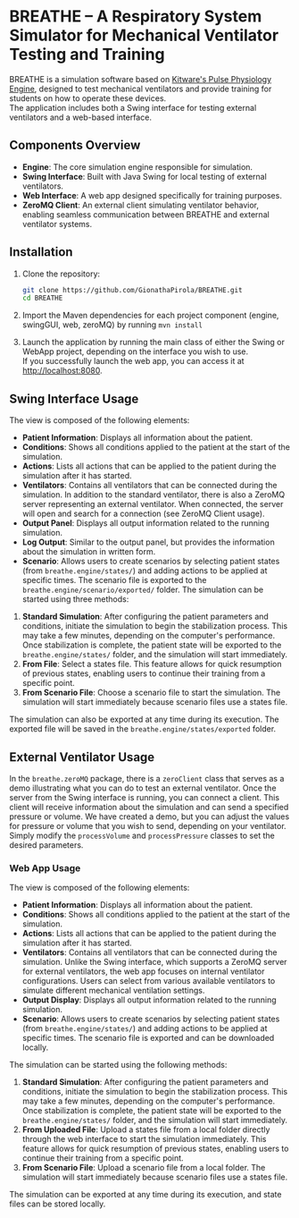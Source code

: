 # BREATHE – A Respiratory System Simulator for Mechanical Ventilator Testing and Training

BREATHE is a simulation software based on [Kitware's Pulse Physiology Engine](https://gitlab.kitware.com/physiology/engine), designed to test mechanical ventilators and provide training for students on how to operate these devices.  
The application includes both a Swing interface for testing external ventilators and a web-based interface.

## Components Overview
- **Engine**: The core simulation engine responsible for simulation.
- **Swing Interface**: Built with Java Swing for local testing of external ventilators.
- **Web Interface**: A web app designed specifically for training purposes.
- **ZeroMQ Client**: An external client simulating ventilator behavior, enabling seamless communication between BREATHE and external ventilator systems.

## Installation

1. Clone the repository:

   ```bash
   git clone https://github.com/GionathaPirola/BREATHE.git
   cd BREATHE
   
2. Import the Maven dependencies for each project component (engine, swingGUI, web, zeroMQ) by running `mvn install`
3. Launch the application by running the main class of either the Swing or WebApp project, depending on the interface you wish to use.  
If you successfully launch the web app, you can access it at [http://localhost:8080](http://localhost:8080).


## Swing Interface Usage

The view is composed of the following elements:

- **Patient Information**: Displays all information about the patient.
- **Conditions**: Shows all conditions applied to the patient at the start of the simulation.
- **Actions**: Lists all actions that can be applied to the patient during the simulation after it has started.
- **Ventilators**: Contains all ventilators that can be connected during the simulation. In addition to the standard ventilator, there is also a ZeroMQ server representing an external ventilator. When connected, the server will open and search for a connection (see ZeroMQ Client usage).
- **Output Panel**: Displays all output information related to the running simulation.
- **Log Output**: Similar to the output panel, but provides the information about the simulation in written form.
- **Scenario**: Allows users to create scenarios by selecting patient states (from `breathe.engine/states/`) and adding actions to be applied at specific times. The scenario file is exported to the `breathe.engine/scenario/exported/` folder.
The simulation can be started using three methods:

1. **Standard Simulation**: After configuring the patient parameters and conditions, initiate the simulation to begin the stabilization process. This may take a few minutes, depending on the computer's performance. Once stabilization is complete, the patient state will be exported to the `breathe.engine/states/` folder, and the simulation will start immediately.
2. **From File**: Select a states file. This feature allows for quick resumption of previous states, enabling users to continue their training from a specific point.
3. **From Scenario File**: Choose a scenario file to start the simulation. The simulation will start immediately because scenario files use a states file.

The simulation can also be exported at any time during its execution. The exported file will be saved in the `breathe.engine/states/exported` folder.



## External Ventilator Usage

In the `breathe.zeroMQ` package, there is a `zeroClient` class that serves as a demo illustrating what you can do to test an external ventilator. 
Once the server from the Swing interface is running, you can connect a client. This client will receive information about the simulation and can send a specified pressure or volume.
We have created a demo, but you can adjust the values for pressure or volume that you wish to send, depending on your ventilator. Simply modify the `processVolume` and `processPressure` classes to set the desired parameters.


### Web App Usage

The view is composed of the following elements:

- **Patient Information**: Displays all information about the patient.
- **Conditions**: Shows all conditions applied to the patient at the start of the simulation.
- **Actions**: Lists all actions that can be applied to the patient during the simulation after it has started.
- **Ventilators**: Contains all ventilators that can be connected during the simulation. Unlike the Swing interface, which supports a ZeroMQ server for external ventilators, the web app focuses on internal ventilator configurations. Users can select from various available ventilators to simulate different mechanical ventilation settings.
- **Output Display**: Displays all output information related to the running simulation.
- **Scenario**:  Allows users to create scenarios by selecting patient states (from `breathe.engine/states/`) and adding actions to be applied at specific times. The scenario file is exported and can be downloaded locally.

The simulation can be started using the following methods:

1. **Standard Simulation**: After configuring the patient parameters and conditions, initiate the simulation to begin the stabilization process. This may take a few minutes, depending on the computer's performance. Once stabilization is complete, the patient state will be exported to the `breathe.engine/states/` folder, and the simulation will start immediately.
2. **From Uploaded File**: Upload a states file from a local folder directly through the web interface to start the simulation immediately. This feature allows for quick resumption of previous states, enabling users to continue their training from a specific point.
3. **From Scenario File**: Upload a scenario file from a local folder.  The simulation will start immediately because scenario files use a states file.

The simulation can be exported at any time during its execution, and state files can be stored locally.





